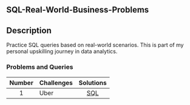 ## SQL-Real-World-Business-Problems

## Description
Practice SQL queries based on real-world scenarios.
This is part of my personal upskilling journey in data analytics.

### Problems and Queries 

| Number | Challenges | Solutions |
|:------:|------------|:---------:|
| 1 | Uber | [SQL](https://github.com/SnehaMurali2002/SQL-Real-World-Business-Problems/blob/main/01_Consistent_Uber_Riders.sql)






